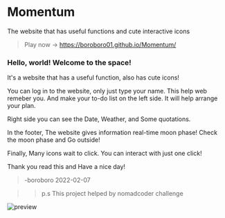 # Momentum
The website that has useful functions and cute interactive icons

>Play now ->  https://boroboro01.github.io/Momentum/

### Hello, world! Welcome to the space!

It's a website that has a useful function, also has cute icons!

You can log in to the website, only just type your name. This help web remeber you.
And make your to-do list on the left side. It will help arrange your plan.

Right side you can see the Date, Weather, and Some quotations.

In the footer, The website gives information real-time moon phase! Check the moon phase and Go outside!

Finally, Many icons wait to click. You can interact with just one click!

Thank you read this and Have a nice day!

>-boroboro 2022-02-07

>>p.s This project helped by nomadcoder challenge

![preview](https://user-images.githubusercontent.com/98679575/152803845-5e084276-324f-437e-85e9-4077ceb2652e.png)

